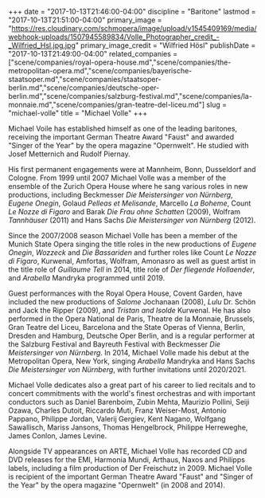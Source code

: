 +++
date = "2017-10-13T21:46:00-04:00"
discipline = "Baritone"
lastmod = "2017-10-13T21:51:00-04:00"
primary_image = "https://res.cloudinary.com/schmopera/image/upload/v1545409169/media/webhook-uploads/1507945589834/Volle_Photographer_credit_-_Wilfried_Hsl.jpg.jpg"
primary_image_credit = "Wilfried Hösl"
publishDate = "2017-10-13T21:49:00-04:00"
related_companies = ["scene/companies/royal-opera-house.md","scene/companies/the-metropolitan-opera.md","scene/companies/bayerische-staatsoper.md","scene/companies/staatsoper-berlin.md","scene/companies/deutsche-oper-berlin.md","scene/companies/salzburg-festival.md","scene/companies/la-monnaie.md","scene/companies/gran-teatre-del-liceu.md"]
slug = "michael-volle"
title = "Michael Volle"
+++

Michael Voile has established himself as one of the leading baritones, receiving the important German Theatre Award "Faust" and awarded "Singer of the Year" by the opera magazine "Opernwelt". He studied with Josef Metternich and Rudolf Piernay. 

His first permanent engagements were at Mannheim, Bonn, Dusseldorf and Cologne. From 1999 until 2007 Michael Volle was a member of the ensemble of the Zurich Opera House where he sang various roles in new productions, including Beckmesser *Die Meistersinger von Nürnberg*, *Eugene Onegin*, Golaud *Pelleas et Melisande*, Marcello *La Boheme*, Count *Le Nozze di Figaro* and Barak *Die Frau ohne Schatten* (2009), Wolfram *Tannhäuser* (2011) and Hans Sachs *Die Meistersinger von Nürnberg* (2012). 

Since the 2007/2008 season Michael Volle has been a member of the Munich State Opera singing the title roles in the new productions of *Eugene Onegin*, *Wozzeck* and *Die Bassariden* and further roles like Count *Le Nozze di Figaro*, Kurwenal, Amfortas, Wolfram, Amonasro as well as guest artist in the title role of *Guillaume Tell* in 2014, title role of *Der fliegende Hollaender*, and *Arabella* Mandryka programmed until 2019. 

Guest performances with the Royal Opera House, Covent Garden, have included the new productions of *Salome* Jochanaan (2008), *Lulu* Dr. Schön and Jack the Ripper (2009), and *Tristan and Isolde* Kurwenal. He has also performed in the Opera National de Paris, Theatre de la Monnaie, Brussels, Gran Teatre del Liceu, Barcelona and the State Operas of Vienna, Berlin, Dresden and Hamburg, Deutsche Oper Berlin, and is a regular performer at the Salzburg Festival and Bayreuth Festival with Beckmesser *Die Meistersinger von Nürnberg*. In 2014, Michael Volle made his debut at the Metropolitan Opera, New York, singing *Arabella* Mandryka and Hans Sachs *Die Meistersinger von Nürnberg*, with further invitations until 2020/2021. 

Michael Volle dedicates also a great part of his career to lied recitals and to concert commitments with the world's finest orchestras and with important conductors such as Daniel Barenboim, Zubin Mehta, Maurizio Pollini, Seiji Ozawa, Charles Dutoit, Riccardo Muti, Franz Weiser-Most, Antonio Pappano, Philippe Jordan, Valerij Gergiev, Kent Nagano, Wolfgang Sawallisch, Mariss Jansons, Thomas Hengelbrock, Philippe Herreweghe, James Conlon, James Levine. 

Alongside TV appearances on ARTE, Michael Volle has recorded CD and DVD releases for the EMI, Harmonia Mundi, Arthaus, Naxos and Philipps labels, including a film production of Der Freischutz in 2009. Michael Volle is recipient of the important German Theatre Award "Faust" and "Singer of the Year" by the opera magazine "Opernwelt" (in 2008 and 2014). 
